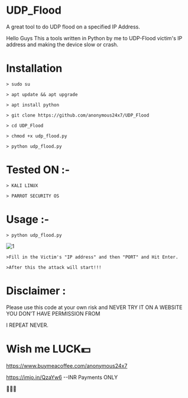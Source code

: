 # UDP_Flood
A great tool to do UDP flood on a specified IP Address.


Hello Guys This a tools written in Python by me to UDP-Flood victim's IP address and making the device slow or crash.

# Installation

    > sudo su
    
    > apt update && apt upgrade
    
    > apt install python
    
    > git clone https://github.com/anonymous24x7/UDP_Flood
    
    > cd UDP_Flood
    
    > chmod +x udp_flood.py
   
    > python udp_flood.py
    
# Tested ON :- 
    > KALI LINUX
    
    > PARROT SECURITY OS
    
# Usage :- 
    > python udp_flood.py
![1](https://user-images.githubusercontent.com/81870774/123440773-c3df7100-d5f0-11eb-829b-725f52389e3e.png)


    >Fill in the Victim's "IP address" and then "PORT" and Hit Enter.
    
    >After this the attack will start!!!
    
# Disclaimer :

Please use this code at your own risk and NEVER TRY IT ON A WEBSITE YOU DON'T HAVE PERMISSION FROM 

I REPEAT NEVER.

    
# Wish me LUCK💵
https://www.buymeacoffee.com/anonymous24x7


https://imjo.in/QzaYw6    --INR Payments ONLY


🖤🖤🖤
    

